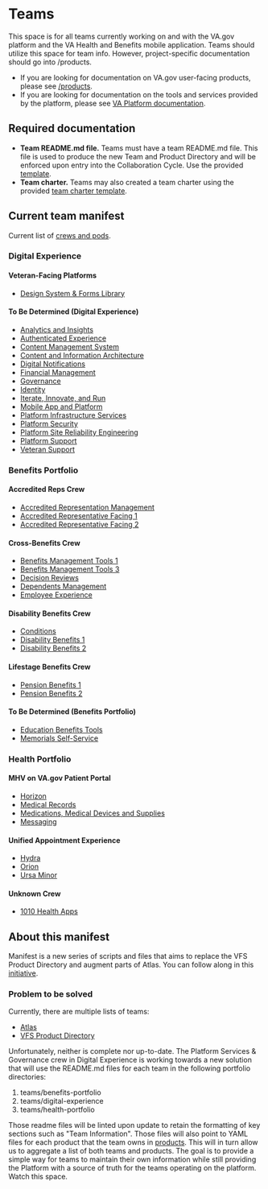 # Teams

This space is for all teams currently working on and with the VA.gov platform and the VA Health and Benefits mobile application. Teams should utilize this space for team info. However, project-specific documentation should go into /products.

- If you are looking for documentation on VA.gov user-facing products, please see [/products](../products/README.md).
- If you are looking for documentation on the tools and services provided by the platform, please see [VA Platform documentation](https://depo-platform-documentation.scrollhelp.site/).

## Required documentation

- **Team README.md file.** Teams must have a team README.md file. This file is used to produce the new Team and Product Directory and will be enforced upon entry into the Collaboration Cycle. Use the provided [template](team-readme-template.md).
- **Team charter.** Teams may also created a team charter using the provided [team charter template](https://github.com/department-of-veterans-affairs/va.gov-team/blob/master/platform/product-management/team-charter-template.md).

## Current team manifest

Current list of [crews and pods](crews-and-pods.md).

### Digital Experience

#### Veteran-Facing Platforms

- [Design System & Forms Library](teams/digital-experience/design-forms-systems/README.md)

#### To Be Determined (Digital Experience)

- [Analytics and Insights](teams/digital-experience/analytics-and-insights/README.md)
- [Authenticated Experience](teams/digital-experience/authenticated-experience/README.md)
- [Content Management System](teams/digital-experience/cms/README.md)
- [Content and Information Architecture](teams/digital-experience/content-and-information-architecture/README.md)
- [Digital Notifications](teams/digital-experience/digital-notifications/README.md)
- [Financial Management](teams/digital-experience/financial-management/README.md)
- [Governance](teams/digital-experience/governance/README.md)
- [Identity](teams/digital-experience/identity/README.md)
- [Iterate, Innovate, and Run](teams/digital-experience/iterate-innovate-and-run/README.md)
- [Mobile App and Platform](teams/digital-experience/mobile-app-and-platform/README.md)
- [Platform Infrastructure Services](teams/digital-experience/platform-infrastructure-services/README.md)
- [Platform Security](teams/digital-experience/platform-security/README.md)
- [Platform Site Reliability Engineering](teams/digital-experience/platform-sre/README.md)
- [Platform Support](teams/digital-experience/platform-support/README.md)
- [Veteran Support](teams/digital-experience/veteran-support/README.md)

### Benefits Portfolio

#### Accredited Reps Crew

- [Accredited Representation Management](teams/benefits-portfolio/accredited-representation-management/README.md)
- [Accredited Representative Facing 1](teams/benefits-portfolio/accredited-representatitive-facing-1/README.md)
- [Accredited Representative Facing 2](teams/benefits-portfolio/accredited-representatitive-facing-2/README.md)

#### Cross-Benefits Crew

- [Benefits Management Tools 1](teams/benefits-portfolio/benefits-management-tools-1/README.md)
- [Benefits Management Tools 3](teams/benefits-portfolio/benefits-management-tools-3/README.md)
- [Decision Reviews](teams/benefits-portfolio/decision-reviews/README.md)
- [Dependents Management](teams/benefits-portfolio/dependents-management/README.md)
- [Employee Experience](teams/benefits-portfolio/employee-experience/README.md)

#### Disability Benefits Crew

- [Conditions](teams/benefits-portfolio/conditions/README.md)
- [Disability Benefits 1](teams/benefits-portfolio/disability-benefits-1/README.md)
- [Disability Benefits 2](teams/benefits-portfolio/disability-benefits-2/README.md)

#### Lifestage Benefits Crew

- [Pension Benefits 1](teams/benefits-portfolio/pension-benefits-1/README.md)
- [Pension Benefits 2](teams/benefits-portfolio/pension-benefits-2/README.md)

#### To Be Determined (Benefits Portfolio)

- [Education Benefits Tools](teams/benefits-portfolio/education-benefits-tools/README.md)
- [Memorials Self-Service](teams/benefits-portfolio/memorials-self-service/README.md)

### Health Portfolio

#### MHV on VA.gov Patient Portal

- [Horizon](teams/health-portfolio/horizon/README.md)
- [Medical Records](teams/health-portfolio/medical-records/README.md)
- [Medications, Medical Devices and Supplies](teams/health-portfolio/medications-medical-devices-supplies/README.md)
- [Messaging](teams/health-portfolio/messaging/README.md)

#### Unified Appointment Experience

- [Hydra](teams/health-portfolio/hydra/README.md)
- [Orion](teams/health-portfolio/orion/README.md)
- [Ursa Minor](teams/health-portfolio/ursa-minor/README.md)

#### Unknown Crew

- [1010 Health Apps](teams/health-portfolio/1010-health-apps/README.md)

## About this manifest

Manifest is a new series of scripts and files that aims to replace the VFS Product Directory and augment parts of Atlas. You can follow along in this [initiative](https://github.com/department-of-veterans-affairs/va.gov-team/issues/59141).

### Problem to be solved

Currently, there are multiple lists of teams:

- [Atlas](https://www.va.gov/atlas/)
- [VFS Product Directory](https://depo-platform-documentation.scrollhelp.site/getting-started/vfs-product-directory)

Unfortunately, neither is complete nor up-to-date. The Platform Services & Governance crew in Digital Experience is working towards a new solution that will use the README.md files for each team in the following portfolio directories:

1. teams/benefits-portfolio
2. teams/digital-experience
3. teams/health-portfolio

Those readme files will be linted upon update to retain the formatting of key sections such as "Team Information". Those files will also point to YAML files for each product that the team owns in [products](../products/). This will in turn allow us to aggregate a list of both teams and products. The goal is to provide a simple way for teams to maintain their own information while still providing the Platform with a source of truth for the teams operating on the platform. Watch this space.

